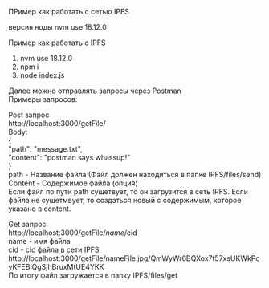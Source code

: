 ПРимер как работать с сетью IPFS  

версия ноды
nvm use 18.12.0


Пример как работать с IPFS

1. nvm use 18.12.0
2. npm i
3. node index.js

Далее можно отправлять запросы через Postman  
Примеры запросов:

Post запрос  
http://localhost:3000/getFile/  
Body:  
{  
		"path": "message.txt",  
		"content": "postman says whassup!"  
}  
path - Название файла (Файл должен находиться в папке IPFS/files/send)  
Content - Содержимое файла (опция)  
Если файл по пути path сущетвует, то он загрузится в сеть IPFS. Если файла не сущетмвует, то создаться новый с содержимым, которое указано в content.  

Get запрос  
http://localhost:3000/getFile/$name/$cid  
name - имя файла  
cid - cid файла в сети IPFS  
http://localhost:3000/getFile/nameFile.jpg/QmWyWr6BQXox7t57xsUKWkPoyKFEBiQgSjhBruxMtUE4YKK  
По итогу файл загружается в папку IPFS/files/get  
